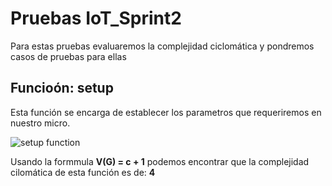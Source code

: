 # Pruebas IoT_Sprint2

Para estas pruebas evaluaremos la complejidad ciclomática y pondremos casos de pruebas para ellas

## Funcioón: setup

Esta función se encarga de establecer los parametros que requeriremos en nuestro micro.

![setup function](https://user-images.githubusercontent.com/48103674/140690753-0383db54-b617-4f90-991e-36a82c1a69a9.png)

Usando la formmula **V(G) = c + 1** podemos encontrar que la complejidad cilomática de esta función es de: **4**



